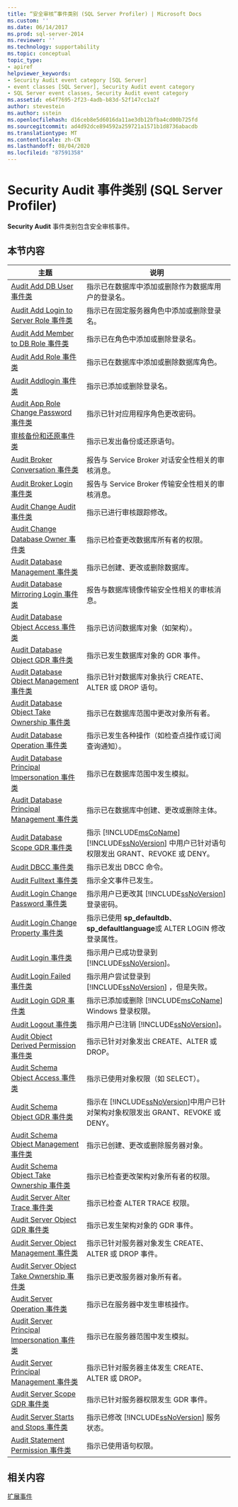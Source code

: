 ```yaml
---
title: “安全审核”事件类别 (SQL Server Profiler) | Microsoft Docs
ms.custom: ''
ms.date: 06/14/2017
ms.prod: sql-server-2014
ms.reviewer: ''
ms.technology: supportability
ms.topic: conceptual
topic_type:
- apiref
helpviewer_keywords:
- Security Audit event category [SQL Server]
- event classes [SQL Server], Security Audit event category
- SQL Server event classes, Security Audit event category
ms.assetid: e64f7695-2f23-4adb-b83d-52f147cc1a2f
author: stevestein
ms.author: sstein
ms.openlocfilehash: d16ceb8e5d6016da11ae3db12bfba4cd00b725fd
ms.sourcegitcommit: ad4d92dce894592a259721a1571b1d8736abacdb
ms.translationtype: MT
ms.contentlocale: zh-CN
ms.lasthandoff: 08/04/2020
ms.locfileid: "87591358"
---
```

# <a name="security-audit-event-category-sql-server-profiler"></a>Security Audit 事件类别 (SQL Server Profiler)
  **Security Audit** 事件类别包含安全审核事件。  
  
## <a name="in-this-section"></a>本节内容  
  
|主题|说明|  
|-----------|-----------------|  
|[Audit Add DB User 事件类](audit-add-db-user-event-class.md)|指示已在数据库中添加或删除作为数据库用户的登录名。|  
|[Audit Add Login to Server Role 事件类](audit-add-login-to-server-role-event-class.md)|指示已在固定服务器角色中添加或删除登录名。|  
|[Audit Add Member to DB Role 事件类](audit-add-member-to-db-role-event-class.md)|指示已在角色中添加或删除登录名。|  
|[Audit Add Role 事件类](audit-add-role-event-class.md)|指示已在数据库中添加或删除数据库角色。|  
|[Audit Addlogin 事件类](audit-addlogin-event-class.md)|指示已添加或删除登录名。|  
|[Audit App Role Change Password 事件类](audit-app-role-change-password-event-class.md)|指示已针对应用程序角色更改密码。|  
|[审核备份和还原事件类](audit-backup-and-restore-event-class.md)|指示已发出备份或还原语句。|  
|[Audit Broker Conversation 事件类](broker-conversation-event-class.md)|报告与 Service Broker 对话安全性相关的审核消息。|  
|[Audit Broker Login 事件类](audit-broker-login-event-class.md)|报告与 Service Broker 传输安全性相关的审核消息。|  
|[Audit Change Audit 事件类](audit-change-audit-event-class.md)|指示已进行审核跟踪修改。|  
|[Audit Change Database Owner 事件类](audit-change-database-owner-event-class.md)|指示已检查更改数据库所有者的权限。|  
|[Audit Database Management 事件类](audit-database-management-event-class.md)|指示已创建、更改或删除数据库。|  
|[Audit Database Mirroring Login 事件类](audit-database-mirroring-login-event-class.md)|报告与数据库镜像传输安全性相关的审核消息。|  
|[Audit Database Object Access 事件类](audit-database-object-access-event-class.md)|指示已访问数据库对象（如架构）。|  
|[Audit Database Object GDR 事件类](audit-database-object-gdr-event-class.md)|指示已发生数据库对象的 GDR 事件。|  
|[Audit Database Object Management 事件类](audit-database-object-management-event-class.md)|指示已针对数据库对象执行 CREATE、ALTER 或 DROP 语句。|  
|[Audit Database Object Take Ownership 事件类](audit-database-object-take-ownership-event-class.md)|指示已在数据库范围中更改对象所有者。|  
|[Audit Database Operation 事件类](audit-database-operation-event-class.md)|指示已发生各种操作（如检查点操作或订阅查询通知）。|  
|[Audit Database Principal Impersonation 事件类](audit-database-principal-impersonation-event-class.md)|指示已在数据库范围中发生模拟。|  
|[Audit Database Principal Management 事件类](audit-database-principal-management-event-class.md)|指示已在数据库中创建、更改或删除主体。|  
|[Audit Database Scope GDR 事件类](audit-database-scope-gdr-event-class.md)|指示 [!INCLUDE[msCoName](../../includes/msconame-md.md)] [!INCLUDE[ssNoVersion](../../includes/ssnoversion-md.md)] 中用户已针对语句权限发出 GRANT、REVOKE 或 DENY。|  
|[Audit DBCC 事件类](audit-dbcc-event-class.md)|指示已发出 DBCC 命令。|  
|[Audit Fulltext 事件类](audit-fulltext-event-class.md)|指示全文事件已发生。|  
|[Audit Login Change Password 事件类](audit-login-change-password-event-class.md)|指示用户已更改其 [!INCLUDE[ssNoVersion](../../includes/ssnoversion-md.md)] 登录密码。|  
|[Audit Login Change Property 事件类](audit-login-change-property-event-class.md)|指示已使用 **sp_defaultdb**、 **sp_defaultlanguage**或 ALTER LOGIN 修改登录属性。|  
|[Audit Login 事件类](audit-login-event-class.md)|指示用户已成功登录到 [!INCLUDE[ssNoVersion](../../includes/ssnoversion-md.md)]。|  
|[Audit Login Failed 事件类](audit-login-failed-event-class.md)|指示用户尝试登录到 [!INCLUDE[ssNoVersion](../../includes/ssnoversion-md.md)] ，但是失败。|  
|[Audit Login GDR 事件类](audit-login-gdr-event-class.md)|指示已添加或删除 [!INCLUDE[msCoName](../../includes/msconame-md.md)] Windows 登录权限。|  
|[Audit Logout 事件类](audit-logout-event-class.md)|指示用户已注销 [!INCLUDE[ssNoVersion](../../includes/ssnoversion-md.md)]。|  
|[Audit Object Derived Permission 事件类](audit-object-derived-permission-event-class.md)|指示已针对对象发出 CREATE、ALTER 或 DROP。|  
|[Audit Schema Object Access 事件类](audit-schema-object-access-event-class.md)|指示已使用对象权限（如 SELECT）。|  
|[Audit Schema Object GDR 事件类](audit-schema-object-gdr-event-class.md)|指示在 [!INCLUDE[ssNoVersion](../../includes/ssnoversion-md.md)]中用户已针对架构对象权限发出 GRANT、REVOKE 或 DENY。|  
|[Audit Schema Object Management 事件类](audit-schema-object-management-event-class.md)|指示已创建、更改或删除服务器对象。|  
|[Audit Schema Object Take Ownership 事件类](audit-schema-object-take-ownership-event-class.md)|指示已检查更改架构对象所有者的权限。|  
|[Audit Server Alter Trace 事件类](audit-server-alter-trace-event-class.md)|指示已检查 ALTER TRACE 权限。|  
|[Audit Server Object GDR 事件类](audit-server-object-gdr-event-class.md)|指示已发生架构对象的 GDR 事件。|  
|[Audit Server Object Management 事件类](audit-server-object-management-event-class.md)|指示已针对服务器对象发生 CREATE、ALTER 或 DROP 事件。|  
|[Audit Server Object Take Ownership 事件类](audit-server-object-take-ownership-event-class.md)|指示已更改服务器对象所有者。|  
|[Audit Server Operation 事件类](audit-server-operation-event-class.md)|指示已在服务器中发生审核操作。|  
|[Audit Server Principal Impersonation 事件类](audit-server-principal-impersonation-event-class.md)|指示已在服务器范围中发生模拟。|  
|[Audit Server Principal Management 事件类](audit-server-principal-management-event-class.md)|指示已针对服务器主体发生 CREATE、ALTER 或 DROP。|  
|[Audit Server Scope GDR 事件类](audit-server-scope-gdr-event-class.md)|指示已针对服务器权限发生 GDR 事件。|  
|[Audit Server Starts and Stops 事件类](audit-server-starts-and-stops-event-class.md)|指示已修改 [!INCLUDE[ssNoVersion](../../includes/ssnoversion-md.md)] 服务状态。|  
|[Audit Statement Permission 事件类](audit-statement-permission-event-class.md)|指示已使用语句权限。|  
  
## <a name="related-content"></a>相关内容  
 [扩展事件](../extended-events/extended-events.md)  
  
  
